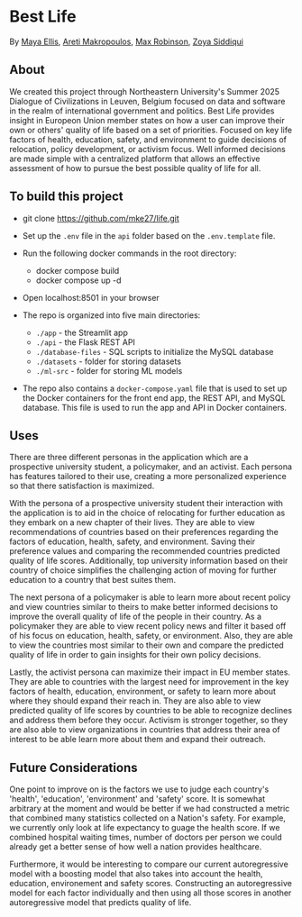 # Best Life

By [Maya Ellis](https://github.com/mke27), [Areti Makropoulos](https://github.com/aremakropoulos), [Max Robinson](https://github.com/maxr21), [Zoya Siddiqui](https://github.com/zoyasiddiqui336)

## About

We created this project through Northeastern University's Summer 2025 Dialogue of Civilizations in Leuven, Belgium focused on data and software in the realm of international government and politics. Best Life provides insight in Europeon Union member states on how a user can improve their own or others' quality of life based on a set of priorities. Focused on key life factors of health, education, safety, and environment to guide decisions of relocation, policy development, or activism focus. Well informed decisions are made simple with a centralized platform that allows an effective assessment of how to pursue the best possible quality of life for all.

## To build this project

- git clone https://github.com/mke27/life.git
- Set up the `.env` file in the `api` folder based on the `.env.template` file.
- Run the following docker commands in the root directory:
  - docker compose build
  - docker compose up -d
- Open localhost:8501 in your browser

- The repo is organized into five main directories:
  - `./app` - the Streamlit app
  - `./api` - the Flask REST API
  - `./database-files` - SQL scripts to initialize the MySQL database
  - `./datasets` - folder for storing datasets
  - `./ml-src` - folder for storing ML models
- The repo also contains a `docker-compose.yaml` file that is used to set up the Docker containers for the front end app, the REST API, and MySQL database. This file is used to run the app and API in Docker containers.

## Uses

There are three different personas in the application which are a prospective university student, a policymaker, and an activist. Each persona has features tailored to their use, creating a more personalized experience so that there satisfaction is maximized.

With the persona of a prospective university student their interaction with the application is to aid in the choice of relocating for further education as they embark on a new chapter of their lives. They are able to view recommendations of countries based on their preferences regarding the factors of education, health, safety, and environment. Saving their preference values and comparing the recommended countries predicted quality of life scores. Additionally, top university information based on their country of choice simplifies the challenging action of moving for further education to a country that best suites them.

The next persona of a policymaker is able to learn more about recent policy and view countries similar to theirs to make better informed decisions to improve the overall quality of life of the people in their country. As a policymaker they are able to view recent policy news and filter it based off of his focus on education, health, safety, or environment. Also, they are able to view the countries most similar to their own and compare the predicted quality of life in order to gain insights for their own policy decisions.

Lastly, the activist persona can maximize their impact in EU member states. They are able to countries with the largest need for improvement in the key factors of health, education, environment, or safety to learn more about where they should expand their reach in. They are also able to view predicted quality of life scores by countries to be able to recognize declines and address them before they occur. Activism is stronger together, so they are also able to view organizations in countries that address their area of interest to be able learn more about them and expand their outreach.

## Future Considerations

One point to improve on is the factors we use to judge each country's 'health', 'education', 'environment' and 'safety' score. It is somewhat arbitrary at the moment and would be better if we had constructed a metric that combined many statistics collected on a Nation's safety. For example, we currently only look at life expectancy to guage the health score. If we combined hospital waiting times, number of doctors per person we could already get a better sense of how well a nation provides healthcare.

Furthermore, it would be interesting to compare our current autoregressive model with a boosting model that also takes into account the health, education, environement and safety scores. Constructing an autoregressive model for each factor individually and then using all those scores in another autoregressive model that predicts quality of life.
